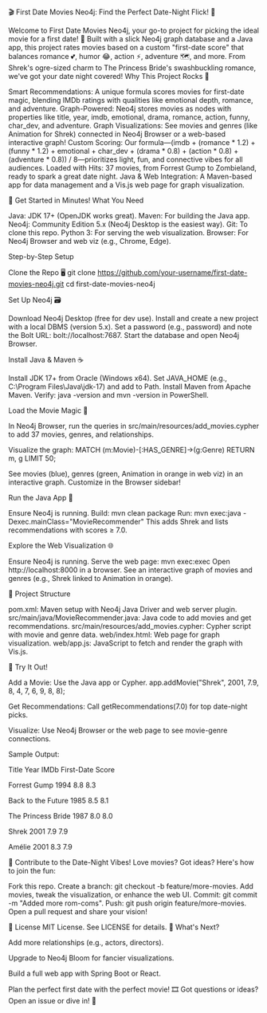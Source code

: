 🎬 First Date Movies Neo4j: Find the Perfect Date-Night Flick! 💖


Welcome to First Date Movies Neo4j, your go-to project for picking the ideal movie for a first date! 🌟 Built with a slick Neo4j graph database and a Java app, this project rates movies based on a custom "first-date score" that balances romance 💕, humor 😂, action ⚡, adventure 🗺️, and more. From Shrek's ogre-sized charm to The Princess Bride's swashbuckling romance, we've got your date night covered!
Why This Project Rocks 🎸

Smart Recommendations: A unique formula scores movies for first-date magic, blending IMDb ratings with qualities like emotional depth, romance, and adventure.
Graph-Powered: Neo4j stores movies as nodes with properties like title, year, imdb, emotional, drama, romance, action, funny, char_dev, and adventure.
Graph Visualizations: See movies and genres (like Animation for Shrek) connected in Neo4j Browser or a web-based interactive graph!
Custom Scoring: Our formula—(imdb + (romance * 1.2) + (funny * 1.2) + emotional + char_dev + (drama * 0.8) + (action * 0.8) + (adventure * 0.8)) / 8—prioritizes light, fun, and connective vibes for all audiences.
Loaded with Hits: 37 movies, from Forrest Gump to Zombieland, ready to spark a great date night.
Java & Web Integration: A Maven-based app for data management and a Vis.js web page for graph visualization.

🚀 Get Started in Minutes!
What You Need

Java: JDK 17+ (OpenJDK works great).
Maven: For building the Java app.
Neo4j: Community Edition 5.x (Neo4j Desktop is the easiest way).
Git: To clone this repo.
Python 3: For serving the web visualization.
Browser: For Neo4j Browser and web viz (e.g., Chrome, Edge).

Step-by-Step Setup

Clone the Repo 🖥️
git clone https://github.com/your-username/first-date-movies-neo4j.git
cd first-date-movies-neo4j


Set Up Neo4j 🗃️

Download Neo4j Desktop (free for dev use).
Install and create a new project with a local DBMS (version 5.x).
Set a password (e.g., password) and note the Bolt URL: bolt://localhost:7687.
Start the database and open Neo4j Browser.


Install Java & Maven ☕

Install JDK 17+ from Oracle (Windows x64).
Set JAVA_HOME (e.g., C:\Program Files\Java\jdk-17) and add to Path.
Install Maven from Apache Maven.
Verify: java -version and mvn -version in PowerShell.


Load the Movie Magic 🎥

In Neo4j Browser, run the queries in src/main/resources/add_movies.cypher to add 37 movies, genres, and relationships.

Visualize the graph:
MATCH (m:Movie)-[:HAS_GENRE]->(g:Genre)
RETURN m, g
LIMIT 50;


See movies (blue), genres (green, Animation in orange in web viz) in an interactive graph. Customize in the Browser sidebar!




Run the Java App 🚀

Ensure Neo4j is running.
Build: mvn clean package
Run: mvn exec:java -Dexec.mainClass="MovieRecommender"
This adds Shrek and lists recommendations with scores ≥ 7.0.


Explore the Web Visualization 🌐

Ensure Neo4j is running.
Serve the web page: mvn exec:exec
Open http://localhost:8000 in a browser.
See an interactive graph of movies and genres (e.g., Shrek linked to Animation in orange).



📂 Project Structure

pom.xml: Maven setup with Neo4j Java Driver and web server plugin.
src/main/java/MovieRecommender.java: Java code to add movies and get recommendations.
src/main/resources/add_movies.cypher: Cypher script with movie and genre data.
web/index.html: Web page for graph visualization.
web/app.js: JavaScript to fetch and render the graph with Vis.js.

🎉 Try It Out!

Add a Movie: Use the Java app or Cypher.
app.addMovie("Shrek", 2001, 7.9, 8, 4, 7, 6, 9, 8, 8);


Get Recommendations: Call getRecommendations(7.0) for top date-night picks.

Visualize: Use Neo4j Browser or the web page to see movie-genre connections.

Sample Output:



Title
Year
IMDb
First-Date Score



Forrest Gump
1994
8.8
8.3


Back to the Future
1985
8.5
8.1


The Princess Bride
1987
8.0
8.0


Shrek
2001
7.9
7.9


Amélie
2001
8.3
7.9




🤝 Contribute to the Date-Night Vibes!
Love movies? Got ideas? Here's how to join the fun:

Fork this repo.
Create a branch: git checkout -b feature/more-movies.
Add movies, tweak the visualization, or enhance the web UI.
Commit: git commit -m "Added more rom-coms".
Push: git push origin feature/more-movies.
Open a pull request and share your vision!

📜 License
MIT License. See LICENSE for details.
🌈 What's Next?

Add more relationships (e.g., actors, directors).

Upgrade to Neo4j Bloom for fancier visualizations.

Build a full web app with Spring Boot or React.

 
Plan the perfect first date with the perfect movie! 🎞️ Got questions or ideas? Open an issue or dive in! 🚀


